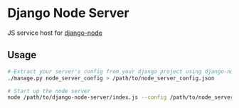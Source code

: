 Django Node Server
==================

JS service host for [django-node](https://github.com/markfinger/django-node)

Usage
-----

```bash
# Extract your server's config from your django project using django-node
./manage.py node_server_config > /path/to/node_server_config.json

# Start up the node server
node /path/to/django-node-server/index.js --config /path/to/node_server_config.json
```

